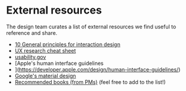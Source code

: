 # External resources

The design team curates a list of external resources we find useful to reference and share.

- [10 General principles for interaction design](https://www.interaction-design.org/literature/article/heuristic-evaluation-how-to-conduct-a-heuristic-evaluation)
- [UX research cheat sheet](https://www.nngroup.com/articles/ux-research-cheat-sheet/)
- [usability.gov](https://www.usability.gov/)
- [Apple's human interface guidelines
- ](https://developer.apple.com/design/human-interface-guidelines/)
- [Google's material design](https://material.io/design/)
- [Recommended books (from PMs)](../product/onboarding/recommended_reading.md) (feel free to add to the list!)